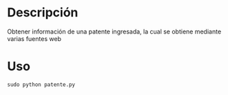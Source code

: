 
# Descripción
Obtener información de una patente ingresada, la cual se obtiene mediante varias fuentes web

# Uso

    sudo python patente.py
